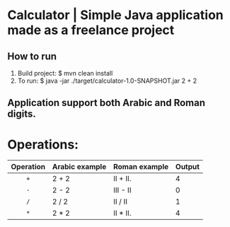 # Calculator | Simple Java application made as a freelance project

## How to run
1. Build project: $ mvn clean install
2. To run: $ java -jar ./target/calculator-1.0-SNAPSHOT.jar 2 + 2

## Application support both Arabic and Roman digits. 

# Operations:

|   Operation   |   Arabic example   |   Roman example   |   Output   |
|:-------------:|--------------------|-------------------|------------|
|      `+`      |       2 + 2        |      II + II.     |     4      |
|      `-`      |       2 - 2        |      III - II      |     0      |
|     `/`       |       2 / 2        |      II / II      |     1      |
|      `*`      |       2 * 2        |      II * II.     |     4      |
